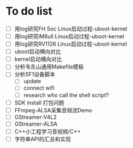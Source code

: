 # To do list

- [ ] 用log研究FH Soc Linux启动过程-uboot-kernel
- [ ] 用log研究iM6ull Linux启动过程-uboot-kernel
- [ ] 用log研究RV1126 Linux启动过程-uboot-kernel
- [ ] uboot启动横向对比
- [ ] kernel启动横向对比
- [ ] 分析韦东山通用Makefile模板
- [ ] 分析SF1设备脚本
  - [ ] update
  - [ ] connect wifi
  - [ ] research who call the shell script?
- [ ] SDK install 打包问题
- [ ] FFmpeg-ALSA采集音频流Demo
- [ ] GStreamer-V4L2
- [ ] GStreamer-ALSA
- [ ] C++小工程学习音视频/C++
- [ ] 字符串API的汇总和实现